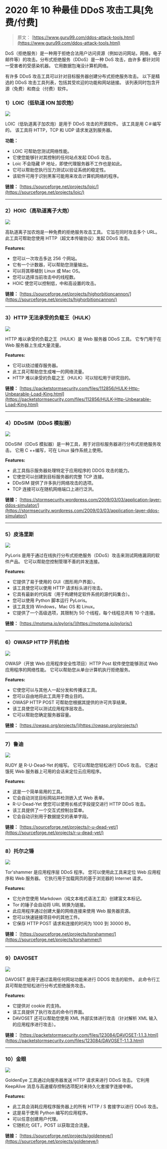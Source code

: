 # 2020 年 10 种最佳 DDoS 攻击工具[免费/付费]

> 原文： [https://www.guru99.com/ddos-attack-tools.html](https://www.guru99.com/ddos-attack-tools.html)

DoS（拒绝服务）是一种用于拒绝合法用户访问资源（例如访问网站，网络，电子邮件等）的攻击。分布式拒绝服务（DDoS）是一种 DoS 攻击，由许多 都针对同一受害者的受感染机器。 它用数据包淹没计算机网络。

有许多 DDoS 攻击工具可以针对目标服务器创建分布式拒绝服务攻击。 以下是精选的 DDoS 攻击工具列表，包括其受欢迎的功能和网站链接。 该列表同时包含开源（免费）和商业（付费）软件。

### 1）LOIC（低轨道 ION 加农炮）

![](img/5b5927b31476398ebf5830f7fb1279a8.png)

LOIC（低轨道离子加农炮）是用于 DDoS 攻击的开源软件。 该工具是用 C＃编写的。 该工具将 HTTP，TCP 和 UDP 请求发送到服务器。

**功能：**

*   LOIC 可帮助您测试网络性能。
*   它使您能够针对其控制的任何站点发起 DDoS 攻击。
*   Loic 不会隐藏 IP 地址，即使代理服务器不工作也是如此。
*   它可以帮助您执行压力测试以验证系统的稳定性。
*   该软件可用于识别黑客可能用来攻击计算机网络的程序。

**链接：** [https://sourceforge.net/projects/loic/](https://sourceforge.net/projects/loic/)

* * *

### 2）HOIC（高轨道离子大炮）

![](img/0c3cf9bd71d3435648e1944e43350fb7.png)

高轨道离子加农炮是一种免费的拒绝服务攻击工具。 它旨在同时攻击多个 URL。 此工具可帮助您使用 HTTP（超文本传输​​协议）发起 DDoS 攻击。

**Features:**

*   您可以一次攻击多达 256 个网站。
*   它有一个计数器，可以帮助您测量输出。
*   可以将其移植到 Linux 或 Mac OS。
*   您可以选择当前攻击中的线程数。
*   HOIC 使您可以控制低，中和高设置的攻击。

**链接：** [https://sourceforge.net/projects/highorbitioncannon/](https://sourceforge.net/projects/highorbitioncannon/)

* * *

### 3）HTTP 无法承受的负载王（HULK）

![](img/fc3d0651b66c3404e91f3ba94311d3ce.png)

HTTP 难以承受的负载之王（HULK）是 Web 服务器 DDoS 工具。 它专门用于在 Web 服务器上生成大量流量。

**Features:**

*   它可以绕过缓存服务器。
*   此工具可帮助您生成唯一的网络流量。
*   HTTP 难以承受的负载之王（HULK）可以轻松用于研究目的。

**链接：** [https://packetstormsecurity.com/files/112856/HULK-Http-Unbearable-Load-King.html](https://packetstormsecurity.com/files/112856/HULK-Http-Unbearable-Load-King.html)

* * *

### 4）DDoSIM（DDoS 模拟器）

![](img/66216b563e14aa7a47bd9472647176e3.png)

DDoSIM（DDoS 模拟器）是一种工具，用于对目标服务器进行分布式拒绝服务攻击。 它用 C ++编写，可在 Linux 操作系统上使用。

**Features:**

*   此工具指示服务器处理特定于应用程序的 DDOS 攻击的能力。
*   它使您可以创建到目标服务器的完整 TCP 连接。
*   DDoSIM 提供了许多执行网络攻击的选项。
*   TCP 连接可以在随机网络端口上进行泛洪。

**链接：** [https://stormsecurity.wordpress.com/2009/03/03/application-layer-ddos-simulator/](https://stormsecurity.wordpress.com/2009/03/03/application-layer-ddos-simulator/)

* * *

### 5）皮洛里斯

![](img/600a7a40dcd435d6a30104f3a52a8722.png)

PyLoris 是用于通过在线执行分布式拒绝服务（DDoS）攻击来测试网络漏洞的软件产品。 它可以帮助您控制管理不善的并发连接。

**Features:**

*   它提供了易于使用的 GUI（图形用户界面）。
*   该工具使您可以使用 HTTP 请求标头进行攻击。
*   它具有最新的代码库（用于构建特定软件系统的源代码集合）。
*   您可以使用 Python 脚本运行 PyLoris。
*   该工具支持 Windows，Mac OS 和 Linux。
*   它提供了一个高级选项，其限制为 50 个线程，每个线程总共有 10 个连接。

**链接：** [https://motoma.io/pyloris/](https://motoma.io/pyloris/)

* * *

### 6）OWASP HTTP 开机自检

![](img/55933c9c3c908169fe1e070b773b0e40.png)

OWASP（开放 Web 应用程序安全性项目）HTTP Post 软件使您能够测试 Web 应用程序的网络性能。 它可以帮助您从单台计算机执行拒绝服务。

**Features:**

*   它使您可以与其他人一起分发和传播该工具。
*   您可以自由地将此工具用于商业目的。
*   OWASP HTTP POST 可帮助您根据其提供的许可共享结果。
*   该工具使您可以测试应用程序层攻击。
*   它可以帮助您确定服务器容量。

**链接：** [https://owasp.org/projects/](https://owasp.org/projects/)

* * *

### 7）鲁迪

![](img/dc4f590dbe733b55cb14b5897581957e.png)

RUDY 是 R-U-Dead-Yet 的缩写。 它可以帮助您轻松进行 DDoS 攻击。 它通过饿死 Web 服务器上可用的会话来定位云应用程序。

**Features:**

*   这是一个简单易用的工具。
*   它会自动浏览目标网站并检测嵌入式 Web 表单。
*   R-U-Dead-Yet 使您可以使用长格式字段提交进行 HTTP DDoS 攻击。
*   该工具提供了一个交互式控制台菜单。
*   它会自动识别用于数据提交的表单字段。

**链接：** [https://sourceforge.net/projects/r-u-dead-yet/](https://sourceforge.net/projects/r-u-dead-yet/)

* * *

### 8）托尔之锤

![](img/b0720dc24dfa1f90c2e7bb4bcf1847de.png)

Tor'shammer 是应用程序层 DDoS 程序。 您可以使用此工具来定位 Web 应用程序和 Web 服务器。 它执行用于加载网页的基于浏览器的 Internet 请求。

**Features:**

*   它允许您使用 Markdown（纯文本格式语法工具）创建富文本标记。
*   Tor 的锤子会自动将 URL 转换为链接。
*   此应用程序通过创建大量的网络连接来使用 Web 服务器资源。
*   您可以快速链接项目中的其他工件。
*   它保存 HTTP POST 请求和连接的时间为 1000 到 30000 秒。

**链接：** [https://sourceforge.net/projects/torshammer/](https://sourceforge.net/projects/torshammer/)

* * *

### 9）DAVOSET

![](img/c9bf0304d01ef755ecdce4164d94d1f5.png)

DAVOSET 是用于通过滥用任何网站功能来进行 DDOS 攻击的软件。 此命令行工具可帮助您轻松进行分布式拒绝服务攻击。

**Features:**

*   它提供对 cookie 的支持。
*   该工具提供了执行攻击的命令行界面。
*   DAVOSET 还可以帮助您使用 XML 外部实体进行攻击（针对解析 XML 输入的应用程序进行攻击）。

**链接：** [https://packetstormsecurity.com/files/123084/DAVOSET-1.1.3.html](https://packetstormsecurity.com/files/123084/DAVOSET-1.1.3.html)

* * *

### 10）金眼

![](img/f91bbe1674b7f4a32af421d8c709c533.png)

GoldenEye 工具通过向服务器发送 HTTP 请求来进行 DDoS 攻击。 它利用 KeepAlive 消息与高速缓存控制选项配对来持久化套接字连接中断。

**Features:**

*   此工具会消耗应用程序服务器上的所有 HTTP / S 套接字以进行 DDoS 攻击。
*   这是易于使用 Python 编写的应用程序。
*   可以任意创建用户代理。
*   它随机化 GET，POST 以获取混合流量。

**链接：** [https://sourceforge.net/projects/goldeneye/](https://sourceforge.net/projects/goldeneye/)